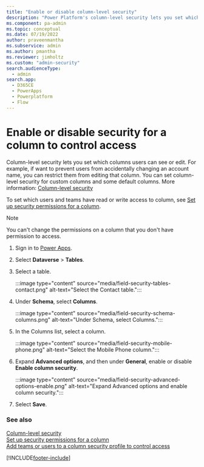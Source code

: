 ```yaml
---
title: "Enable or disable column-level security"
description: "Power Platform's column-level security lets you set which columns users can see or edit. Follow these steps to enable or disable security for a column."
ms.component: pa-admin
ms.topic: conceptual
ms.date: 07/19/2022
author: praveenmantha
ms.subservice: admin
ms.author: pmantha
ms.reviewer: jimholtz
ms.custom: "admin-security"
search.audienceType: 
  - admin
search.app:
  - D365CE
  - PowerApps
  - Powerplatform
  - Flow
---
```

# Enable or disable security for a column to control access

Column-level security lets you set which columns users can see or edit. For example, if want to prevent users from accidentally changing an account name, you can restrict them from editing that column. You can set column-level security for custom columns and some default columns. More information: [Column-level security](field-level-security.md)  
  
 To set which users and teams have read or write access to column, see [Set up security permissions for a column](set-up-security-permissions-field.md).  
  
> [!NOTE]
> You can't change the permissions on a column that you don't have permission to access.  

1. Sign in to [Power Apps](https://make.powerapps.com/).

2. Select **Dataverse** > **Tables**.

3. Select a table.

   :::image type="content" source="media/field-security-tables-contact.png" alt-text="Select the Contact table.":::

4. Under **Schema**, select **Columns**.

   :::image type="content" source="media/field-security-schema-columns.png" alt-text="Under Schema, select Columns.":::

5. In the Columns list, select a column.

   :::image type="content" source="media/field-security-mobile-phone.png" alt-text="Select the Mobile Phone column.":::

6. Expand **Advanced options**, and then under **General**, enable or disable **Enable column security**.

   :::image type="content" source="media/field-security-advanced-options-enable.png" alt-text="Expand Advanced options and enable column security.":::

7. Select **Save**.
  
### See also  
 [Column-level security](field-level-security.md)   
 [Set up security permissions for a column](set-up-security-permissions-field.md)   
 [Add teams or users to a column security profile to control access](add-teams-users-field-security-profile.md)








[!INCLUDE[footer-include](../includes/footer-banner.md)]
